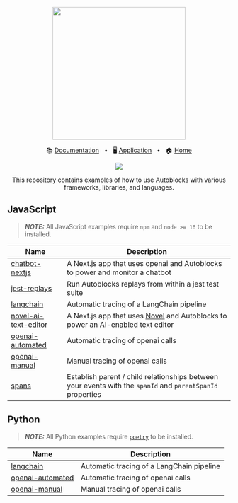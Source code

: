 <!-- banner start -->
<p align="center">
  <img src="https://app.autoblocks.ai/images/logo.png" width="300px">
</p>

<p align="center">
  📚
  <a href="https://docs.autoblocks.ai/">Documentation</a>
  &nbsp;
  •
  &nbsp;
  🖥️
  <a href="https://app.autoblocks.ai/">Application</a>
  &nbsp;
  •
  &nbsp;
  🏠
  <a href="https://www.autoblocks.ai/">Home</a>
</p>
<!-- banner end -->

<p align="center">
  <a href="https://github.com/autoblocksai/autoblocks-examples/actions/workflows/ci.yml">
    <img src="https://github.com/autoblocksai/autoblocks-examples/actions/workflows/ci.yml/badge.svg?branch=main">
  </a>
</p>

<p align="center">
  This repository contains examples of how to use Autoblocks with various frameworks, libraries, and languages.
</p>

## JavaScript

> **_NOTE:_** All JavaScript examples require `npm` and `node >= 16` to be installed.

<!-- JavaScript start -->

| Name                                                     | Description                                                                                                            |
| -------------------------------------------------------- | ---------------------------------------------------------------------------------------------------------------------- |
| [chatbot-nextjs](/JavaScript/chatbot-nextjs)             | A Next.js app that uses openai and Autoblocks to power and monitor a chatbot                                           |
| [jest-replays](/JavaScript/jest-replays)                 | Run Autoblocks replays from within a jest test suite                                                                   |
| [langchain](/JavaScript/langchain)                       | Automatic tracing of a LangChain pipeline                                                                              |
| [novel-ai-text-editor](/JavaScript/novel-ai-text-editor) | A Next.js app that uses [Novel](https://github.com/steven-tey/novel) and Autoblocks to power an AI-enabled text editor |
| [openai-automated](/JavaScript/openai-automated)         | Automatic tracing of openai calls                                                                                      |
| [openai-manual](/JavaScript/openai-manual)               | Manual tracing of openai calls                                                                                         |
| [spans](/JavaScript/spans)                               | Establish parent / child relationships between your events with the `spanId` and `parentSpanId` properties             |

<!-- JavaScript end -->

## Python

> **_NOTE:_** All Python examples require [`poetry`](https://python-poetry.org/docs/#installation) to be installed.

<!-- Python start -->

| Name                                         | Description                               |
| -------------------------------------------- | ----------------------------------------- |
| [langchain](/Python/langchain)               | Automatic tracing of a LangChain pipeline |
| [openai-automated](/Python/openai-automated) | Automatic tracing of openai calls         |
| [openai-manual](/Python/openai-manual)       | Manual tracing of openai calls            |

<!-- Python end -->
